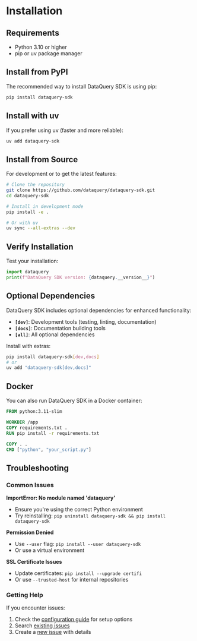 # Installation

## Requirements

- Python 3.10 or higher
- pip or uv package manager

## Install from PyPI

The recommended way to install DataQuery SDK is using pip:

```bash
pip install dataquery-sdk
```

## Install with uv

If you prefer using uv (faster and more reliable):

```bash
uv add dataquery-sdk
```

## Install from Source

For development or to get the latest features:

```bash
# Clone the repository
git clone https://github.com/dataquery/dataquery-sdk.git
cd dataquery-sdk

# Install in development mode
pip install -e .

# Or with uv
uv sync --all-extras --dev
```

## Verify Installation

Test your installation:

```python
import dataquery
print(f"DataQuery SDK version: {dataquery.__version__}")
```

## Optional Dependencies

DataQuery SDK includes optional dependencies for enhanced functionality:

- **`[dev]`**: Development tools (testing, linting, documentation)
- **`[docs]`**: Documentation building tools
- **`[all]`**: All optional dependencies

Install with extras:

```bash
pip install dataquery-sdk[dev,docs]
# or
uv add "dataquery-sdk[dev,docs]"
```

## Docker

You can also run DataQuery SDK in a Docker container:

```dockerfile
FROM python:3.11-slim

WORKDIR /app
COPY requirements.txt .
RUN pip install -r requirements.txt

COPY . .
CMD ["python", "your_script.py"]
```

## Troubleshooting

### Common Issues

**ImportError: No module named 'dataquery'**
- Ensure you're using the correct Python environment
- Try reinstalling: `pip uninstall dataquery-sdk && pip install dataquery-sdk`

**Permission Denied**
- Use `--user` flag: `pip install --user dataquery-sdk`
- Or use a virtual environment

**SSL Certificate Issues**
- Update certificates: `pip install --upgrade certifi`
- Or use `--trusted-host` for internal repositories

### Getting Help

If you encounter issues:

1. Check the [configuration guide](configuration.md) for setup options
2. Search [existing issues](https://github.com/dataquery/dataquery-sdk/issues)
3. Create a [new issue](https://github.com/dataquery/dataquery-sdk/issues/new) with details
